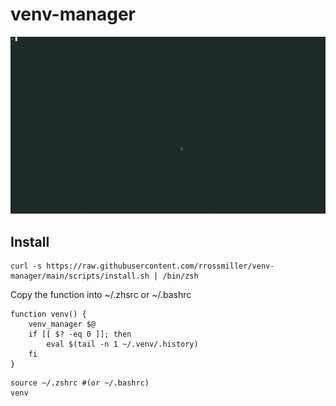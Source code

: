 # venv-manager

![](example.gif)

## Install

```
curl -s https://raw.githubusercontent.com/rrossmiller/venv-manager/main/scripts/install.sh | /bin/zsh

```

Copy the function into ~/.zhsrc or ~/.bashrc

```
function venv() {
	venv_manager $@
	if [[ $? -eq 0 ]]; then
		eval $(tail -n 1 ~/.venv/.history)
	fi
}

```

```
source ~/.zshrc #(or ~/.bashrc)
venv
```
